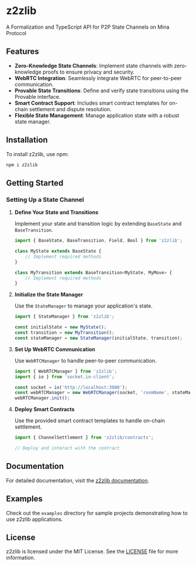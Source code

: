 # z2zlib
A Formalization and TypeScript API for P2P State Channels on Mina Protocol

## Features

- **Zero-Knowledge State Channels**: Implement state channels with zero-knowledge proofs to ensure privacy and security.
- **WebRTC Integration**: Seamlessly integrate WebRTC for peer-to-peer communication.
- **Provable State Transitions**: Define and verify state transitions using the Provable interface.
- **Smart Contract Support**: Includes smart contract templates for on-chain settlement and dispute resolution.
- **Flexible State Management**: Manage application state with a robust state manager.

## Installation

To install z2zlib, use npm:

```bash
npm i z2zlib
```

## Getting Started

### Setting Up a State Channel

1. **Define Your State and Transitions**

   Implement your state and transition logic by extending `BaseState` and `BaseTransition`.

   ```typescript
   import { BaseState, BaseTransition, Field, Bool } from 'z2zlib';

   class MyState extends BaseState {
       // Implement required methods
   }

   class MyTransition extends BaseTransition<MyState, MyMove> {
       // Implement required methods
   }
   ```

2. **Initialize the State Manager**

   Use the `StateManager` to manage your application's state.

   ```typescript
   import { StateManager } from 'z2zlib';

   const initialState = new MyState();
   const transition = new MyTransition();
   const stateManager = new StateManager(initialState, transition);
   ```

3. **Set Up WebRTC Communication**

   Use `WebRTCManager` to handle peer-to-peer communication.

   ```typescript
   import { WebRTCManager } from 'z2zlib';
   import { io } from 'socket.io-client';

   const socket = io('http://localhost:3000');
   const webRTCManager = new WebRTCManager(socket, 'roomName', stateManager);
   webRTCManager.init();
   ```

4. **Deploy Smart Contracts**

   Use the provided smart contract templates to handle on-chain settlement.

   ```typescript
   import { ChannelSettlement } from 'z2zlib/contracts';

   // Deploy and interact with the contract
   ```

## Documentation

For detailed documentation, visit the [z2zlib documentation](https://example.com/docs).

## Examples

Check out the `examples` directory for sample projects demonstrating how to use z2zlib applications.

## License

z2zlib is licensed under the MIT License. See the [LICENSE](LICENSE) file for more information.
